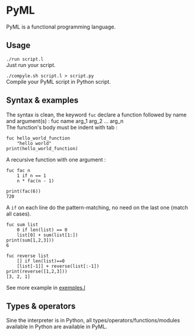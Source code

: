 # PyML

PyML is a functional programming language.

## Usage

`./run script.l`  
Just run your script.

`./compyle.sh script.l > script.py`  
Compile your PyML script in Python script.


## Syntax & examples

The syntax is clean, the keyword `fuc` declare a function followed by name and argument(s) :
fuc <lt>name<gt> arg_1 arg_2 ... arg_n  
The function's body must be indent with tab :

    fuc hello_world_function  
        "hello world"  
    print(hello_world_function)

A recursive function with one argument :

    fuc fac n
        1 if n == 1 
        n * fac(n - 1)

    print(fac(6))
    720

A `if` on each line do the pattern-matching, no need on the last one (match all cases).

    fuc sum list
        0 if len(list) == 0
	    list[0] + sum(list[1:])  
    print(sum[1,2,3]))
    6

    fuc reverse list
	    [] if len(list)==0
	    [list[-1]] + reverse(list[:-1])   
    print(reverse([1,2,3]))
    [3, 2, 1]

See more example in [exemples.l](exemples.l)

## Types & operators

Sine the interpreter is in Python, all types/operators/functions/modules available in Python are available in PyML.
